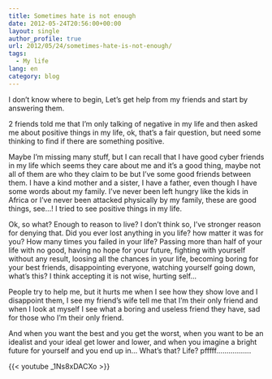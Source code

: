 ```yaml
---
title: Sometimes hate is not enough
date: 2012-05-24T20:56:00+00:00
layout: single
author_profile: true
url: 2012/05/24/sometimes-hate-is-not-enough/
tags:
  - My life
lang: en
category: blog
---
```

I don’t know where to begin, Let’s get help from my friends and start by answering them.

2 friends told me that I’m only talking of negative in my life and then asked me about positive things in my life, ok, that’s a fair question, but need some thinking to find if there are something positive.

Maybe I’m missing many stuff, but I can recall that I have good cyber friends in my life which seems they care about me and it’s a good thing, maybe not all of them are who they claim to be but I’ve some good friends between them. I have a kind mother and a sister, I have a father, even though I have some words about my family. I’ve never been left hungry like the kids in Africa or I’ve never been attacked physically by my family, these are good things, see…! I tried to see positive things in my life.

Ok, so what? Enough to reason to live? I don’t think so, I’ve stronger reason for denying that. Did you ever lost anything in you life? how matter it was for you? How many times you failed in your life? Passing more than half of your life with no good, having no hope for your future, fighting with yourself without any result, loosing all the chances in your life, becoming boring for your best friends, disappointing everyone, watching yourself going down, what’s this? I think accepting it is not wise, hurting self…

People try to help me, but it hurts me when I see how they show love and I disappoint them, I see my friend’s wife tell me that I’m their only friend and when I look at myself I see what a boring and useless friend they have, sad for those who I’m their only friend.

And when you want the best and you get the worst, when you want to be an idealist and your ideal get lower and lower, and when you imagine a bright future for yourself and you end up in… What’s that? Life? pfffff……………..

{{< youtube _1Ns8xDACXo >}}
